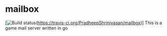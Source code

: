 # mailbox
[![Build status](https://travis-ci.org/PradheepShrinivasan/mailbox.svg?branch=master)(https://travis-ci.org/PradheepShrinivasan/mailbox)]
This is a game mail server written in go
